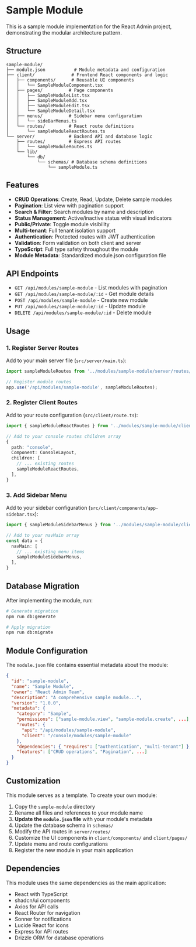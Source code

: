 # Sample Module

This is a sample module implementation for the React Admin project, demonstrating the modular architecture pattern.

## Structure

```
sample-module/
├── module.json           # Module metadata and configuration
├── client/              # Frontend React components and logic
│   ├── components/      # Reusable UI components
│   │   └── SampleModuleComponent.tsx
│   ├── pages/          # Page components
│   │   ├── SampleModuleList.tsx
│   │   ├── SampleModuleAdd.tsx
│   │   ├── SampleModuleEdit.tsx
│   │   └── SampleModuleDetail.tsx
│   ├── menus/          # Sidebar menu configuration
│   │   └── sideBarMenus.ts
│   └── routes/         # React route definitions
│       └── sampleModuleReactRoutes.ts
└── server/             # Backend API and database logic
    ├── routes/         # Express API routes
    │   └── sampleModuleRoutes.ts
    └── lib/
        └── db/
            └── schemas/ # Database schema definitions
                └── sampleModule.ts
```

## Features

- **CRUD Operations**: Create, Read, Update, Delete sample modules
- **Pagination**: List view with pagination support
- **Search & Filter**: Search modules by name and description
- **Status Management**: Active/inactive status with visual indicators
- **Public/Private**: Toggle module visibility
- **Multi-tenant**: Full tenant isolation support
- **Authentication**: Protected routes with JWT authentication
- **Validation**: Form validation on both client and server
- **TypeScript**: Full type safety throughout the module
- **Module Metadata**: Standardized module.json configuration file

## API Endpoints

- `GET /api/modules/sample-module` - List modules with pagination
- `GET /api/modules/sample-module/:id` - Get module details
- `POST /api/modules/sample-module` - Create new module
- `PUT /api/modules/sample-module/:id` - Update module
- `DELETE /api/modules/sample-module/:id` - Delete module

## Usage

### 1. Register Server Routes

Add to your main server file (`src/server/main.ts`):

```typescript
import sampleModuleRoutes from '../modules/sample-module/server/routes/sampleModuleRoutes';

// Register module routes
app.use('/api/modules/sample-module', sampleModuleRoutes);
```

### 2. Register Client Routes

Add to your route configuration (`src/client/route.ts`):

```typescript
import { sampleModuleReactRoutes } from '../modules/sample-module/client/routes/sampleModuleReactRoutes';

// Add to your console routes children array
{
  path: "console",
  Component: ConsoleLayout,
  children: [
    // ... existing routes
    sampleModuleReactRoutes,
  ],
}
```

### 3. Add Sidebar Menu

Add to your sidebar configuration (`src/client/components/app-sidebar.tsx`):

```typescript
import { sampleModuleSidebarMenus } from '../modules/sample-module/client/menus/sideBarMenus';

// Add to your navMain array
const data = {
  navMain: [
    // ... existing menu items
    sampleModuleSidebarMenus,
  ],
}
```

## Database Migration

After implementing the module, run:

```bash
# Generate migration
npm run db:generate

# Apply migration
npm run db:migrate
```

## Module Configuration

The `module.json` file contains essential metadata about the module:

```json
{
  "id": "sample-module",
  "name": "Sample Module", 
  "owner": "React Admin Team",
  "description": "A comprehensive sample module...",
  "version": "1.0.0",
  "metadata": {
    "category": "Sample",
    "permissions": ["sample-module.view", "sample-module.create", ...],
    "routes": {
      "api": "/api/modules/sample-module",
      "client": "/console/modules/sample-module"
    },
    "dependencies": { "requires": ["authentication", "multi-tenant"] },
    "features": ["CRUD operations", "Pagination", ...]
  }
}
```

## Customization

This module serves as a template. To create your own module:

1. Copy the `sample-module` directory
2. Rename all files and references to your module name
3. **Update the `module.json` file** with your module's metadata
4. Update the database schema in `schemas/` 
5. Modify the API routes in `server/routes/`
6. Customize the UI components in `client/components/` and `client/pages/`
7. Update menu and route configurations
8. Register the new module in your main application

## Dependencies

This module uses the same dependencies as the main application:
- React with TypeScript
- shadcn/ui components
- Axios for API calls
- React Router for navigation
- Sonner for notifications
- Lucide React for icons
- Express for API routes
- Drizzle ORM for database operations
